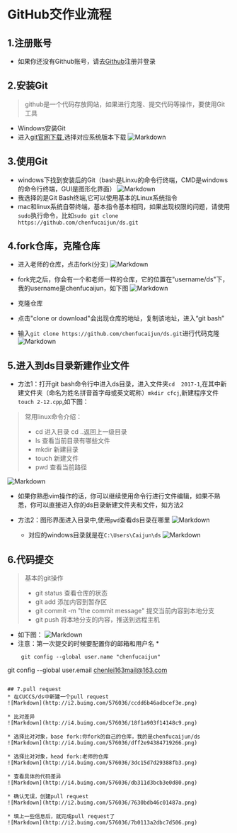 # GitHub交作业流程
## 1.注册账号
 * 如果你还没有Github账号，请去[Github](https://github.com/)注册并登录

## 2.安装Git
> github是一个代码存放网站，如果进行克隆、提交代码等操作，要使用Git工具

 * Windows安装Git
  * 进入[git官网下载](https://git-scm.com/downloads),选择对应系统版本下载
 ![Markdown](http://i2.buimg.com/576036/e80424e5ae6eaa9d.png)

## 3.使用Git
* windows下找到安装后的Git（bash是Linxu的命令行终端，CMD是windows的命令行终端，GUI是图形化界面）
![Markdown](http://i2.buimg.com/576036/b0e48ba676baafcc.png)
* 我选择的是Git Bash终端,它可以使用基本的Linux系统指令
* mac和linux系统自带终端，基本指令基本相同，如果出现权限的问题，请使用`sudo`执行命令，比如`sudo git clone https://github.com/chenfucaijun/ds.git`

## 4.fork仓库，克隆仓库
* 进入老师的仓库，点击fork(分支)
![Markdown](http://i2.buimg.com/576036/20969aac1c310025.png)

* fork完之后，你会有一个和老师一样的仓库，它的位置在"username/ds"下，我的username是chenfucaijun，如下图
![Markdown](http://i2.buimg.com/576036/62ae4eccedba8767.png)
* 克隆仓库
 * 点击"clone or download"会出现仓库的地址，复制该地址，进入“git bash”
 * 输入`git clone https://github.com/chenfucaijun/ds.git`进行代码克隆
![Markdown](http://i2.buimg.com/576036/91d27bf75ab2edbe.png)

## 5.进入到ds目录新建作业文件
* 方法1：打开git bash命令行中进入ds目录，进入文件夹```cd  2017-1```,在其中新建文件夹（命名为姓名拼音首字母或英文昵称）```mkdir cfcj```,新建程序文件```touch 2-12.cpp```,如下图：

> 常用linux命令介绍：
> 
> * cd 进入目录 cd ..返回上一级目录
> * ls 查看当前目录有哪些文件
> * mkdir 新建目录
> * touch 新建文件
> * pwd 查看当前路径

![Markdown](http://i2.buimg.com/576036/633eeac7a4a2c815.png)
* 如果你熟悉vim操作的话，你可以继续使用命令行进行文件编辑，如果不熟悉，你可以直接进入你的ds目录新建文件夹和文件，如方法2

* 方法2：图形界面进入目录中,使用`pwd`查看ds目录在哪里
![Markdown](http://i4.buimg.com/576036/f7d4ea09ac945133.png)
  * 对应的windows目录就是在`C:\Users\Caijun\ds`
![Markdown](http://i4.buimg.com/576036/7729ef082bb7facd.png)


## 6.代码提交
> 基本的git操作
> 
> * git status 查看仓库的状态
> * git add 添加内容到暂存区
> * git commit -m "the commit
 message" 提交当前内容到本地分支
> * git push 将本地分支的内容，推送到远程主机
* 如下图：
![Markdown](http://i2.buimg.com/576036/f9898fba13b484a6.png)
* 注意：第一次提交的时候要配置你的邮箱和用户名
  * 
  ```
   git config --global user.name "chenfucaijun"
 git config --global user.email chenlei163mail@163.com
  ```
  
## 7.pull request
* 在CUCCS/ds中新建一个pull request
![Markdown](http://i2.buimg.com/576036/ccdd6b46adbcef3e.png)

* 比对差异
![Markdown](http://i4.buimg.com/576036/18f1a903f14148c9.png)

* 选择比对对象，base fork:你fork的自己的仓库，我的是chenfucaijun/ds
![Markdown](http://i4.buimg.com/576036/dff2e94384719266.png)

* 选择比对对象，head fork:老师的仓库
![Markdown](http://i4.buimg.com/576036/3dc15d7d29388fb3.png)

* 查看具体的代码差异
![Markdown](http://i4.buimg.com/576036/db311d3bcb3e0d80.png)

* 确认无误，创建pull request
![Markdown](http://i2.buimg.com/576036/7630bdb46c01487a.png)

* 填上一些信息后，就完成pull request了
![Markdown](http://i2.buimg.com/576036/7b0113a2dbc7d506.png)

